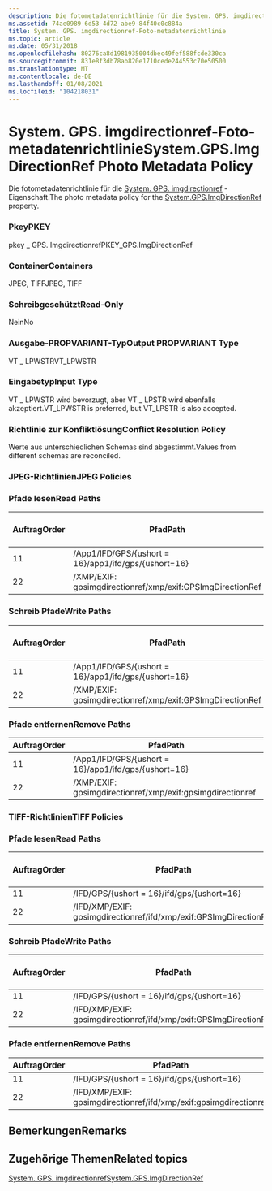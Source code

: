 ```yaml
---
description: Die fotometadatenrichtlinie für die System. GPS. imgdirectionref-Eigenschaft.
ms.assetid: 74ae0989-6d53-4d72-abe9-84f40c0c884a
title: System. GPS. imgdirectionref-Foto-metadatenrichtlinie
ms.topic: article
ms.date: 05/31/2018
ms.openlocfilehash: 80276ca8d1981935004dbec49fef588fcde330ca
ms.sourcegitcommit: 831e8f3db78ab820e1710cede244553c70e50500
ms.translationtype: MT
ms.contentlocale: de-DE
ms.lasthandoff: 01/08/2021
ms.locfileid: "104218031"
---
```

# <a name="systemgpsimgdirectionref-photo-metadata-policy"></a><span data-ttu-id="0a86e-103">System. GPS. imgdirectionref-Foto-metadatenrichtlinie</span><span class="sxs-lookup"><span data-stu-id="0a86e-103">System.GPS.ImgDirectionRef Photo Metadata Policy</span></span>

<span data-ttu-id="0a86e-104">Die fotometadatenrichtlinie für die [System. GPS. imgdirectionref](../properties/props-system-gps-imgdirectionref.md) -Eigenschaft.</span><span class="sxs-lookup"><span data-stu-id="0a86e-104">The photo metadata policy for the [System.GPS.ImgDirectionRef](../properties/props-system-gps-imgdirectionref.md) property.</span></span>

### <a name="pkey"></a><span data-ttu-id="0a86e-105">Pkey</span><span class="sxs-lookup"><span data-stu-id="0a86e-105">PKEY</span></span>

<span data-ttu-id="0a86e-106">pkey \_ GPS. Imgdirectionref</span><span class="sxs-lookup"><span data-stu-id="0a86e-106">PKEY\_GPS.ImgDirectionRef</span></span>

### <a name="containers"></a><span data-ttu-id="0a86e-107">Container</span><span class="sxs-lookup"><span data-stu-id="0a86e-107">Containers</span></span>

<span data-ttu-id="0a86e-108">JPEG, TIFF</span><span class="sxs-lookup"><span data-stu-id="0a86e-108">JPEG, TIFF</span></span>

### <a name="read-only"></a><span data-ttu-id="0a86e-109">Schreibgeschützt</span><span class="sxs-lookup"><span data-stu-id="0a86e-109">Read-Only</span></span>

<span data-ttu-id="0a86e-110">Nein</span><span class="sxs-lookup"><span data-stu-id="0a86e-110">No</span></span>

### <a name="output-propvariant-type"></a><span data-ttu-id="0a86e-111">Ausgabe-PROPVARIANT-Typ</span><span class="sxs-lookup"><span data-stu-id="0a86e-111">Output PROPVARIANT Type</span></span>

<span data-ttu-id="0a86e-112">VT \_ LPWSTR</span><span class="sxs-lookup"><span data-stu-id="0a86e-112">VT\_LPWSTR</span></span>

### <a name="input-type"></a><span data-ttu-id="0a86e-113">Eingabetyp</span><span class="sxs-lookup"><span data-stu-id="0a86e-113">Input Type</span></span>

<span data-ttu-id="0a86e-114">VT \_ LPWSTR wird bevorzugt, aber VT \_ LPSTR wird ebenfalls akzeptiert.</span><span class="sxs-lookup"><span data-stu-id="0a86e-114">VT\_LPWSTR is preferred, but VT\_LPSTR is also accepted.</span></span>

### <a name="conflict-resolution-policy"></a><span data-ttu-id="0a86e-115">Richtlinie zur Konfliktlösung</span><span class="sxs-lookup"><span data-stu-id="0a86e-115">Conflict Resolution Policy</span></span>

<span data-ttu-id="0a86e-116">Werte aus unterschiedlichen Schemas sind abgestimmt.</span><span class="sxs-lookup"><span data-stu-id="0a86e-116">Values from different schemas are reconciled.</span></span>

### <a name="jpeg-policies"></a><span data-ttu-id="0a86e-117">JPEG-Richtlinien</span><span class="sxs-lookup"><span data-stu-id="0a86e-117">JPEG Policies</span></span>

### <a name="read-paths"></a><span data-ttu-id="0a86e-118">Pfade lesen</span><span class="sxs-lookup"><span data-stu-id="0a86e-118">Read Paths</span></span>



| <span data-ttu-id="0a86e-119">Auftrag</span><span class="sxs-lookup"><span data-stu-id="0a86e-119">Order</span></span> | <span data-ttu-id="0a86e-120">Pfad</span><span class="sxs-lookup"><span data-stu-id="0a86e-120">Path</span></span>                         | <span data-ttu-id="0a86e-121">Datenträger Format</span><span class="sxs-lookup"><span data-stu-id="0a86e-121">Disk Format</span></span> |
|-------|------------------------------|-------------|
| <span data-ttu-id="0a86e-122">1</span><span class="sxs-lookup"><span data-stu-id="0a86e-122">1</span></span>     | <span data-ttu-id="0a86e-123">/App1/IFD/GPS/{ushort = 16}</span><span class="sxs-lookup"><span data-stu-id="0a86e-123">/app1/ifd/gps/{ushort=16}</span></span>    | <span data-ttu-id="0a86e-124">ascii</span><span class="sxs-lookup"><span data-stu-id="0a86e-124">ascii</span></span>       |
| <span data-ttu-id="0a86e-125">2</span><span class="sxs-lookup"><span data-stu-id="0a86e-125">2</span></span>     | <span data-ttu-id="0a86e-126">/XMP/EXIF: gpsimgdirectionref</span><span class="sxs-lookup"><span data-stu-id="0a86e-126">/xmp/exif:GPSImgDirectionRef</span></span> | <span data-ttu-id="0a86e-127">Unicode</span><span class="sxs-lookup"><span data-stu-id="0a86e-127">unicode</span></span>     |



 

### <a name="write-paths"></a><span data-ttu-id="0a86e-128">Schreib Pfade</span><span class="sxs-lookup"><span data-stu-id="0a86e-128">Write Paths</span></span>



| <span data-ttu-id="0a86e-129">Auftrag</span><span class="sxs-lookup"><span data-stu-id="0a86e-129">Order</span></span> | <span data-ttu-id="0a86e-130">Pfad</span><span class="sxs-lookup"><span data-stu-id="0a86e-130">Path</span></span>                         | <span data-ttu-id="0a86e-131">Datenträger Format</span><span class="sxs-lookup"><span data-stu-id="0a86e-131">Disk Format</span></span> |
|-------|------------------------------|-------------|
| <span data-ttu-id="0a86e-132">1</span><span class="sxs-lookup"><span data-stu-id="0a86e-132">1</span></span>     | <span data-ttu-id="0a86e-133">/App1/IFD/GPS/{ushort = 16}</span><span class="sxs-lookup"><span data-stu-id="0a86e-133">/app1/ifd/gps/{ushort=16}</span></span>    | <span data-ttu-id="0a86e-134">ascii</span><span class="sxs-lookup"><span data-stu-id="0a86e-134">ascii</span></span>       |
| <span data-ttu-id="0a86e-135">2</span><span class="sxs-lookup"><span data-stu-id="0a86e-135">2</span></span>     | <span data-ttu-id="0a86e-136">/XMP/EXIF: gpsimgdirectionref</span><span class="sxs-lookup"><span data-stu-id="0a86e-136">/xmp/exif:GPSImgDirectionRef</span></span> | <span data-ttu-id="0a86e-137">Unicode</span><span class="sxs-lookup"><span data-stu-id="0a86e-137">unicode</span></span>     |



 

### <a name="remove-paths"></a><span data-ttu-id="0a86e-138">Pfade entfernen</span><span class="sxs-lookup"><span data-stu-id="0a86e-138">Remove Paths</span></span>



| <span data-ttu-id="0a86e-139">Auftrag</span><span class="sxs-lookup"><span data-stu-id="0a86e-139">Order</span></span> | <span data-ttu-id="0a86e-140">Pfad</span><span class="sxs-lookup"><span data-stu-id="0a86e-140">Path</span></span>                         |
|-------|------------------------------|
| <span data-ttu-id="0a86e-141">1</span><span class="sxs-lookup"><span data-stu-id="0a86e-141">1</span></span>     | <span data-ttu-id="0a86e-142">/App1/IFD/GPS/{ushort = 16}</span><span class="sxs-lookup"><span data-stu-id="0a86e-142">/app1/ifd/gps/{ushort=16}</span></span>    |
| <span data-ttu-id="0a86e-143">2</span><span class="sxs-lookup"><span data-stu-id="0a86e-143">2</span></span>     | <span data-ttu-id="0a86e-144">/XMP/EXIF: gpsimgdirectionref</span><span class="sxs-lookup"><span data-stu-id="0a86e-144">/xmp/exif:gpsimgdirectionref</span></span> |



 

### <a name="tiff-policies"></a><span data-ttu-id="0a86e-145">TIFF-Richtlinien</span><span class="sxs-lookup"><span data-stu-id="0a86e-145">TIFF Policies</span></span>

### <a name="read-paths"></a><span data-ttu-id="0a86e-146">Pfade lesen</span><span class="sxs-lookup"><span data-stu-id="0a86e-146">Read Paths</span></span>



| <span data-ttu-id="0a86e-147">Auftrag</span><span class="sxs-lookup"><span data-stu-id="0a86e-147">Order</span></span> | <span data-ttu-id="0a86e-148">Pfad</span><span class="sxs-lookup"><span data-stu-id="0a86e-148">Path</span></span>                             | <span data-ttu-id="0a86e-149">Datenträger Format</span><span class="sxs-lookup"><span data-stu-id="0a86e-149">Disk Format</span></span> |
|-------|----------------------------------|-------------|
| <span data-ttu-id="0a86e-150">1</span><span class="sxs-lookup"><span data-stu-id="0a86e-150">1</span></span>     | <span data-ttu-id="0a86e-151">/IFD/GPS/{ushort = 16}</span><span class="sxs-lookup"><span data-stu-id="0a86e-151">/ifd/gps/{ushort=16}</span></span>             | <span data-ttu-id="0a86e-152">ascii</span><span class="sxs-lookup"><span data-stu-id="0a86e-152">ascii</span></span>       |
| <span data-ttu-id="0a86e-153">2</span><span class="sxs-lookup"><span data-stu-id="0a86e-153">2</span></span>     | <span data-ttu-id="0a86e-154">/IFD/XMP/EXIF: gpsimgdirectionref</span><span class="sxs-lookup"><span data-stu-id="0a86e-154">/ifd/xmp/exif:GPSImgDirectionRef</span></span> | <span data-ttu-id="0a86e-155">Unicode</span><span class="sxs-lookup"><span data-stu-id="0a86e-155">unicode</span></span>     |



 

### <a name="write-paths"></a><span data-ttu-id="0a86e-156">Schreib Pfade</span><span class="sxs-lookup"><span data-stu-id="0a86e-156">Write Paths</span></span>



| <span data-ttu-id="0a86e-157">Auftrag</span><span class="sxs-lookup"><span data-stu-id="0a86e-157">Order</span></span> | <span data-ttu-id="0a86e-158">Pfad</span><span class="sxs-lookup"><span data-stu-id="0a86e-158">Path</span></span>                             | <span data-ttu-id="0a86e-159">Datenträger Format</span><span class="sxs-lookup"><span data-stu-id="0a86e-159">Disk Format</span></span> |
|-------|----------------------------------|-------------|
| <span data-ttu-id="0a86e-160">1</span><span class="sxs-lookup"><span data-stu-id="0a86e-160">1</span></span>     | <span data-ttu-id="0a86e-161">/IFD/GPS/{ushort = 16}</span><span class="sxs-lookup"><span data-stu-id="0a86e-161">/ifd/gps/{ushort=16}</span></span>             | <span data-ttu-id="0a86e-162">ascii</span><span class="sxs-lookup"><span data-stu-id="0a86e-162">ascii</span></span>       |
| <span data-ttu-id="0a86e-163">2</span><span class="sxs-lookup"><span data-stu-id="0a86e-163">2</span></span>     | <span data-ttu-id="0a86e-164">/IFD/XMP/EXIF: gpsimgdirectionref</span><span class="sxs-lookup"><span data-stu-id="0a86e-164">/ifd/xmp/exif:GPSImgDirectionRef</span></span> | <span data-ttu-id="0a86e-165">Unicode</span><span class="sxs-lookup"><span data-stu-id="0a86e-165">unicode</span></span>     |



 

### <a name="remove-paths"></a><span data-ttu-id="0a86e-166">Pfade entfernen</span><span class="sxs-lookup"><span data-stu-id="0a86e-166">Remove Paths</span></span>



| <span data-ttu-id="0a86e-167">Auftrag</span><span class="sxs-lookup"><span data-stu-id="0a86e-167">Order</span></span> | <span data-ttu-id="0a86e-168">Pfad</span><span class="sxs-lookup"><span data-stu-id="0a86e-168">Path</span></span>                             |
|-------|----------------------------------|
| <span data-ttu-id="0a86e-169">1</span><span class="sxs-lookup"><span data-stu-id="0a86e-169">1</span></span>     | <span data-ttu-id="0a86e-170">/IFD/GPS/{ushort = 16}</span><span class="sxs-lookup"><span data-stu-id="0a86e-170">/ifd/gps/{ushort=16}</span></span>             |
| <span data-ttu-id="0a86e-171">2</span><span class="sxs-lookup"><span data-stu-id="0a86e-171">2</span></span>     | <span data-ttu-id="0a86e-172">/IFD/XMP/EXIF: gpsimgdirectionref</span><span class="sxs-lookup"><span data-stu-id="0a86e-172">/ifd/xmp/exif:gpsimgdirectionref</span></span> |



 

## <a name="remarks"></a><span data-ttu-id="0a86e-173">Bemerkungen</span><span class="sxs-lookup"><span data-stu-id="0a86e-173">Remarks</span></span>

## <a name="related-topics"></a><span data-ttu-id="0a86e-174">Zugehörige Themen</span><span class="sxs-lookup"><span data-stu-id="0a86e-174">Related topics</span></span>

<dl> <dt>

[<span data-ttu-id="0a86e-175">System. GPS. imgdirectionref</span><span class="sxs-lookup"><span data-stu-id="0a86e-175">System.GPS.ImgDirectionRef</span></span>](../properties/props-system-gps-imgdirectionref.md)
</dt> </dl>

 

 
